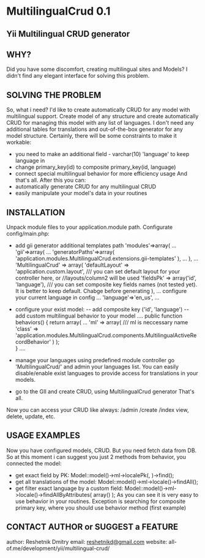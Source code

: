 MultilingualCrud 0.1
=================

Yii Multilingual CRUD generator
-----------------------------------------------------


WHY?
-----------------------------------------------------
Did you have some discomfort, creating multilingual sites and Models?
I didn't find any elegant interface for solving this problem.


SOLVING THE PROBLEM
-----------------------------------------------------
So, what i need? I'd like to create automatically CRUD for any model with multilingual support.
Create model of any structure and create automatically CRUD for managing this model with any list of languages.
I don't need any additional tables for translations and out-of-the-box generator for any model structure.
Certainly, there will be some constraints to make it workable:
- you need to make an additional field - varchar(10) 'language' to keep language in
- change primary_key(id) to composite primary_key(id, language)
- connect special multilingual behavior for more efficiency usage
And that's all. After this you can:
- automatically generate CRUD for any multilingual CRUD
- easily manipulate your model's data in your routines


INSTALLATION
-----------------------------------------------------
Unpack module files to your application.module path.
Configurate config/main.php:
- add gii generator additional templates path
'modules'=>array(
        ...
        'gii'=>array(
			...
            'generatorPaths'=>array(
                'application.modules.MultilingualCrud.extensions.gii-templates'
            ),
			...
		),
		...
		'MultilingualCrud' => array(
			'defaultLayout' => 'application.custom.layout', /// you can set default layout for your controller here, or //layouts/column2 will be used
			'fieldsPk' => array('id', 'language'), /// you can set composite key fields names (not tested yet). It is better to keep default. Chabge before generating
		),
...
configure your current language in config
...
'language'=>'en_us',
...

- configure your exist model:
-- add composite key ('id', 'language')
-- add custom multilingual behavior to your model
....
public function behaviors()
    {
        return array(
			...
            'ml' => array( /// ml is neccessary name
                'class' => 'application.modules.MultilingualCrud.components.MultilingualActiveRecordBehavior'
            )
        );    
    }
....

- manage your languages using predefined module controller
go 'MultilingualCrud/' and admin your languages list.
You can easily disable/enable exist languages to provide access for translations in your models.

- go to the GII and create CRUD, using MultilingualCrud generator
That's all.

Now you can access your CRUD like always:
<controller>/admin
<controller>/create
<controller>/index
view, delete, update, etc.


USAGE EXAMPLES
-----------------------------------------------------
Now you have configured models, CRUD. But you need fetch data from DB. So at this moment i can suggest you just 2 methods from behavior, you connected the model:
- get exact field by PK:
Model::model()->ml->localePk(<id>, <language>)->find();
- get all translations of the model:
Model::model()->ml->locale(<language>)->findAll();
- get filter exact language by a custom field:
Model::model()->ml->locale(<language>)->findAllByAttributes( array() );
As you can see it is very easy to use behavior in your routines. Exception is searching for composite primary key, where you should use behavior method (first example)


CONTACT AUTHOR or SUGGEST a FEATURE
-----------------------------------------------------
author: Reshetnik Dmitry
email: reshetnikd@gmail.com
website: all-of.me/development/yii/multilingual-crud/